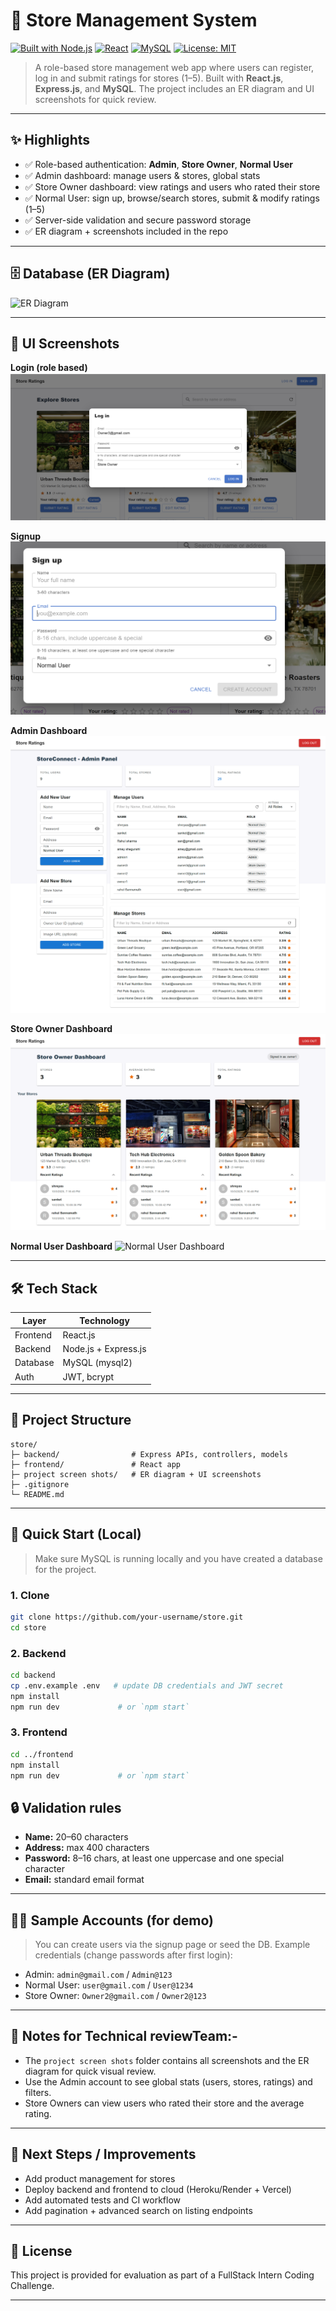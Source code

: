 # 🏬 Store Management System

[![Built with Node.js](https://img.shields.io/badge/Node.js-%23339933.svg?logo=node.js\&logoColor=white)](https://nodejs.org/) [![React](https://img.shields.io/badge/React-%2320232a.svg?logo=react\&logoColor=%2361DAFB)](https://reactjs.org/) [![MySQL](https://img.shields.io/badge/MySQL-%230072B4.svg?logo=mysql\&logoColor=white)](https://www.mysql.com/) [![License: MIT](https://img.shields.io/badge/License-MIT-blue.svg)](./LICENSE)

> A role-based store management web app where users can register, log in and submit ratings for stores (1–5). Built with **React.js**, **Express.js**, and **MySQL**. The project includes an ER diagram and UI screenshots for quick review.

---

## ✨ Highlights

* ✅ Role-based authentication: **Admin**, **Store Owner**, **Normal User**
* ✅ Admin dashboard: manage users & stores, global stats
* ✅ Store Owner dashboard: view ratings and users who rated their store
* ✅ Normal User: sign up, browse/search stores, submit & modify ratings (1–5)
* ✅ Server-side validation and secure password storage
* ✅ ER diagram + screenshots included in the repo

---

## 🗄️ Database (ER Diagram)

![ER Diagram](./project%20screen%20shots/ER%20diagram\(schema\).png)

---

## 📸 UI Screenshots

**Login (role based)**
![Login Page](./project%20screen%20shots/login%20page%20with%20role%20based%20.png)

**Signup**
![Signup Page](./project%20screen%20shots/signup%20page.png)

**Admin Dashboard**
![Admin Dashboard](./project%20screen%20shots/admin%20dashboard.png)

**Store Owner Dashboard**
![Store Owner Dashboard](./project%20screen%20shots/store%20owner%20dashboard.png)

**Normal User Dashboard**
![Normal User Dashboard](./project%20screen%20shots/normal%20user%20dashboard.png)

---

## 🛠 Tech Stack

| Layer    | Technology           |
| -------- | -------------------- |
| Frontend | React.js             |
| Backend  | Node.js + Express.js |
| Database | MySQL (mysql2)       |
| Auth     | JWT, bcrypt          |

---

## 📂 Project Structure

```
store/
├─ backend/                # Express APIs, controllers, models
├─ frontend/               # React app
├─ project screen shots/   # ER diagram + UI screenshots        
├─ .gitignore
└─ README.md
```

---

## 🚀 Quick Start (Local)

> Make sure MySQL is running locally and you have created a database for the project.

### 1. Clone

```bash
git clone https://github.com/your-username/store.git
cd store
```

### 2. Backend

```bash
cd backend
cp .env.example .env   # update DB credentials and JWT secret
npm install
npm run dev             # or `npm start`
```

### 3. Frontend

```bash
cd ../frontend
npm install
npm run dev             # or `npm start`
```


## 🔒 Validation rules

* **Name:** 20–60 characters
* **Address:** max 400 characters
* **Password:** 8–16 chars, at least one uppercase and one special character
* **Email:** standard email format

---

## 👨‍💻 Sample Accounts (for demo)

> You can create users via the signup page or seed the DB. Example credentials (change passwords after first login):

* Admin: `admin@gmail.com` / `Admin@123`
* Normal User: `user@gmail.com` / `User@1234`
* Store Owner: `Owner2@gmail.com` / `Owner2@123`

---

## 📌 Notes for Technical reviewTeam:-

* The `project screen shots` folder contains all screenshots and the ER diagram for quick visual review.
* Use the Admin account to see global stats (users, stores, ratings) and filters.
* Store Owners can view users who rated their store and the average rating.

---

## 🔭 Next Steps / Improvements

* Add product management for stores
* Deploy backend and frontend to cloud (Heroku/Render + Vercel)
* Add automated tests and CI workflow
* Add pagination + advanced search on listing endpoints

---


## 📄 License

This project is provided for evaluation as part of a FullStack Intern Coding Challenge.

---


